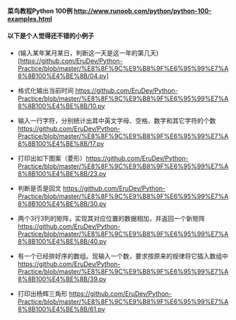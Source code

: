 #### 菜鸟教程Python 100例   http://www.runoob.com/python/python-100-examples.html

#### 以下是个人觉得还不错的小例子

- (输入某年某月某日，判断这一天是这一年的第几天)[https://github.com/EruDev/Python-Practice/blob/master/%E8%8F%9C%E9%B8%9F%E6%95%99%E7%A8%8B100%E4%BE%8B/04.py]

- 格式化输出当前时间 https://github.com/EruDev/Python-Practice/blob/master/%E8%8F%9C%E9%B8%9F%E6%95%99%E7%A8%8B100%E4%BE%8B/10.py

- 输入一行字符，分别统计出其中英文字母、空格、数字和其它字符的个数 https://github.com/EruDev/Python-Practice/blob/master/%E8%8F%9C%E9%B8%9F%E6%95%99%E7%A8%8B100%E4%BE%8B/17.py

- 打印出如下图案（菱形）https://github.com/EruDev/Python-Practice/blob/master/%E8%8F%9C%E9%B8%9F%E6%95%99%E7%A8%8B100%E4%BE%8B/23.py

- 判断是否是回文 https://github.com/EruDev/Python-Practice/blob/master/%E8%8F%9C%E9%B8%9F%E6%95%99%E7%A8%8B100%E4%BE%8B/30.py

- 两个3行3列的矩阵，实现其对应位置的数据相加，并返回一个新矩阵 https://github.com/EruDev/Python-Practice/blob/master/%E8%8F%9C%E9%B8%9F%E6%95%99%E7%A8%8B100%E4%BE%8B/40.py

- 有一个已经排好序的数组。现输入一个数，要求按原来的规律将它插入数组中  https://github.com/EruDev/Python-Practice/blob/master/%E8%8F%9C%E9%B8%9F%E6%95%99%E7%A8%8B100%E4%BE%8B/39.py

- 打印出杨辉三角形 https://github.com/EruDev/Python-Practice/blob/master/%E8%8F%9C%E9%B8%9F%E6%95%99%E7%A8%8B100%E4%BE%8B/61.py
